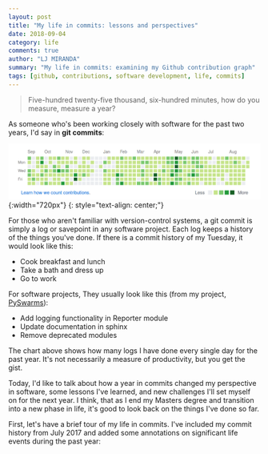 ```yaml
---
layout: post
title: "My life in commits: lessons and perspectives"
date: 2018-09-04
category: life
comments: true
author: "LJ MIRANDA"
summary: "My life in commits: examining my Github contribution graph"
tags: [github, contributions, software development, life, commits]
---
```


> Five-hundred twenty-five thousand, six-hundred minutes, how do you measure,
> measure a year?

As someone who's been working closely with software for the past two years, I'd
say in **git commits**:

![github](/assets/png/life/my-life-in-commits.png){:width="720px"}
{: style="text-align: center;"}

For those who aren't familiar with version-control systems, a git commit is
simply a log or savepoint in any software project. Each log keeps a history of
the things you've done. If there is a commit history of my Tuesday, it would
look like this:

* Cook breakfast and lunch
* Take a bath and dress up
* Go to work

For software projects, They usually look like this (from my project, [PySwarms](https://github.com/ljvmiranda921/pyswarms)):

* Add logging functionality in Reporter module
* Update documentation in sphinx
* Remove deprecated modules

The chart above shows how many logs I have done every single day for the past
year. It's not necessarily a measure of productivity, but you get the gist. 

Today, I'd like to talk about how a year in commits changed my perspective in
software, some lessons I've learned, and new challenges I'll set myself on for
the next year. I think, that as I end my Masters degree and transition into a
new phase in life, it's good to look back on the things I've done so far.

First, let's have a brief tour of my life in commits. I've included my
commit history from July 2017 and added some annotations on significant life
events during the past year:
